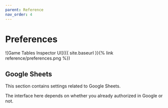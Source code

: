 ```yaml
---
parent: Reference
nav_order: 4
---
```

# Preferences
![Game Tables Inspector UI]({{ site.baseurl }}{% link reference/preferences.png %})

## Google Sheets

This section contains settings related to Google Sheets.

The interface here depends on whether you already authorized in Google or not. 
